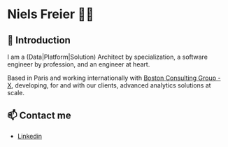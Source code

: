 # Niels Freier 👨‍💻

## 👋 Introduction

I am a (Data|Platform|Solution) Architect by specialization, a software engineer by profession, and an engineer at heart.

Based in Paris and working internationally with [Boston Consulting Group - X](https://www.bcg.com/x), developing, for and with our clients, advanced analytics solutions at scale.

## 📫 Contact me

* [Linkedin](https://www.linkedin.com/in/nielsfreier/)

